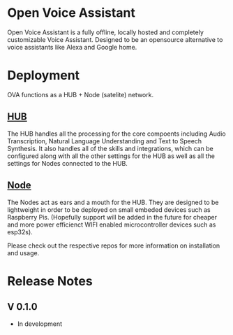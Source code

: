 # Open Voice Assistant
Open Voice Assistant is a fully offline, locally hosted and completely customizable Voice Assistant. Designed to be an opensource alternative to voice assistants like Alexa and Google home.

# Deployment
OVA functions as a HUB + Node (satelite) network. 

## [HUB](https://github.com/greerviau/openvoiceassistant-hub/tree/develop)
The HUB handles all the processing for the core compoents including Audio Transcription, Natural Language Understanding and Text to Speech Synthesis. It also handles all of the skills and integrations, which can be configured along with all the other settings for the HUB as well as all the settings for Nodes connected to the HUB.

## [Node](https://github.com/greerviau/openvoiceassistant-node/tree/develop)
The Nodes act as ears and a mouth for the HUB. They are designed to be lightweight in order to be deployed on small embeded devices such as Raspberry Pis. (Hopefully support will be added in the future for cheaper and more power efficienct WIFI enabled microcontroller devices such as esp32s).

Please check out the respective repos for more information on installation and usage.

# Release Notes
## V 0.1.0
* In development